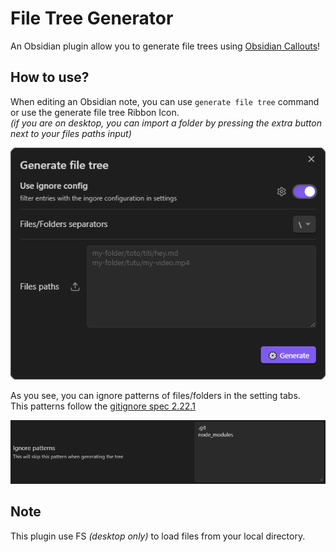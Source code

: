 # File Tree Generator

An Obsidian plugin allow you to generate file trees using [Obsidian Callouts](https://help.obsidian.md/Editing+and+formatting/Callouts)!

## How to use?
When editing an Obsidian note, you can use `generate file tree` command or use the generate file tree Ribbon Icon.</br>
*(if you are on desktop, you can import a folder by pressing the extra button next to your files paths input)*

![generate file tree pannel](meta/pannel.png)

As you see, you can ignore patterns of files/folders in the setting tabs.</br>
This patterns follow the [gitignore spec 2.22.1](https://git-scm.com/docs/gitignore/2.22.1)

![generate file tree pannel](meta/settings.png)

## Note
This plugin use FS *(desktop only)* to load files from your local directory.